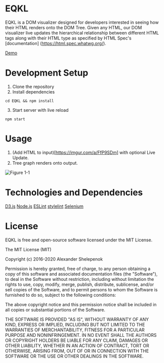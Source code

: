 # EQKL

EQKL is a DOM visualizer designed for developers interested in seeing how their HTML renders onto the DOM Tree. Given any HTML, our DOM visualizer live updates the hierarchical relationship between different HTML tags along with their HTML type as specified by HTML Spec's [documentation] (https://html.spec.whatwg.org/).

[Demo](https://0xedward.github.io/EQKL/)


# Development Setup
1. Clone the repository
2. Install dependencies 
```
cd EQKL && npm install
```
3. Start server with live reload
```
npm start
```

# Usage

1. (Add HTML to input)[https://imgur.com/a/FfP9SDm] with optional Live Update.
2. Tree graph renders onto output.

![Figure 1-1](https://imgur.com/a/M49GuaA "Figure 1-1")


# Technologies and Dependencies
[D3.js](https://d3js.org/)
[Node.js](https://nodejs.org/en/)
[ESLint](https://eslint.org/)
[stylelint](https://stylelint.io/)
[Selenium](https://www.selenium.dev/)



# License
EQKL is free and open-source software licensed under the MIT License.

The MIT License (MIT)

Copyright (c) 2016-2020 Alexander Shelepenok

Permission is hereby granted, free of charge, to any person obtaining a copy of this software and associated documentation files (the "Software"), to deal in the Software without restriction, including without limitation the rights to use, copy, modify, merge, publish, distribute, sublicense, and/or sell copies of the Software, and to permit persons to whom the Software is furnished to do so, subject to the following conditions:

The above copyright notice and this permission notice shall be included in all copies or substantial portions of the Software.

THE SOFTWARE IS PROVIDED "AS IS", WITHOUT WARRANTY OF ANY KIND, EXPRESS OR IMPLIED, INCLUDING BUT NOT LIMITED TO THE WARRANTIES OF MERCHANTABILITY, FITNESS FOR A PARTICULAR PURPOSE AND NONINFRINGEMENT. IN NO EVENT SHALL THE AUTHORS OR COPYRIGHT HOLDERS BE LIABLE FOR ANY CLAIM, DAMAGES OR OTHER LIABILITY, WHETHER IN AN ACTION OF CONTRACT, TORT OR OTHERWISE, ARISING FROM, OUT OF OR IN CONNECTION WITH THE SOFTWARE OR THE USE OR OTHER DEALINGS IN THE SOFTWARE.
